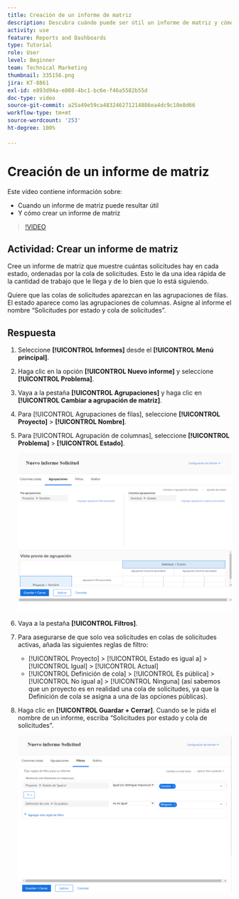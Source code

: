 ```yaml
---
title: Creación de un informe de matriz
description: Descubra cuándo puede ser útil un informe de matriz y cómo crear uno en Workfront.
activity: use
feature: Reports and Dashboards
type: Tutorial
role: User
level: Beginner
team: Technical Marketing
thumbnail: 335156.png
jira: KT-8861
exl-id: e893d94a-e808-4bc1-bc6e-f46a5582b55d
doc-type: video
source-git-commit: a25a49e59ca483246271214886ea4dc9c10e8d66
workflow-type: tm+mt
source-wordcount: '253'
ht-degree: 100%

---
```


# Creación de un informe de matriz

Este vídeo contiene información sobre:

* Cuando un informe de matriz puede resultar útil
* Y cómo crear un informe de matriz

>[!VIDEO](https://video.tv.adobe.com/v/335156/?quality=12&learn=on)

## Actividad: Crear un informe de matriz

Cree un informe de matriz que muestre cuántas solicitudes hay en cada estado, ordenadas por la cola de solicitudes. Esto le da una idea rápida de la cantidad de trabajo que le llega y de lo bien que lo está siguiendo.

Quiere que las colas de solicitudes aparezcan en las agrupaciones de filas. El estado aparece como las agrupaciones de columnas. Asigne al informe el nombre “Solicitudes por estado y cola de solicitudes”.

## Respuesta

1. Seleccione **[!UICONTROL Informes]** desde el **[!UICONTROL Menú principal]**.
1. Haga clic en la opción **[!UICONTROL Nuevo informe]** y seleccione **[!UICONTROL Problema]**.
1. Vaya a la pestaña **[!UICONTROL Agrupaciones]** y haga clic en **[!UICONTROL Cambiar a agrupación de matriz]**.
1. Para [!UICONTROL Agrupaciones de filas], seleccione **[!UICONTROL Proyecto]** > **[!UICONTROL Nombre]**.
1. Para [!UICONTROL Agrupación de columnas], seleccione **[!UICONTROL Problema]** > **[!UICONTROL Estado]**.

   ![Una imagen de la pantalla para crear una nueva agrupación de informes de problemas](assets/matrix-report-groupings.png)

1. Vaya a la pestaña **[!UICONTROL Filtros]**.
1. Para asegurarse de que solo vea solicitudes en colas de solicitudes activas, añada las siguientes reglas de filtro:

   * [!UICONTROL Proyecto] > [!UICONTROL Estado es igual a] > [!UICONTROL Igual] > [!UICONTROL Actual]
   * [!UICONTROL Definición de cola] > [!UICONTROL Es pública] > [!UICONTROL No igual a] > [!UICONTROL Ninguna] (así sabemos que un proyecto es en realidad una cola de solicitudes, ya que la Definición de cola se asigna a una de las opciones públicas).

1. Haga clic en **[!UICONTROL Guardar + Cerrar]**. Cuando se le pida el nombre de un informe, escriba “Solicitudes por estado y cola de solicitudes”.

   ![Una imagen de la pantalla para crear un nuevo filtro de informe de problemas](assets/matrix-report-filters.png)
